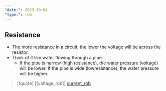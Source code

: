 ```yaml
---
"date:": 2023-10-04
"type:": rob
---
```

## Resistance 

- The more resistance in a circuit, the lower the voltage will be across the resistor.
- Think of it like water
	flowing through a pipe. 
	- If the pipe is narrow (high resistance), the water pressure (voltage) will be lower. If the pipe is wide (lowresistance), the water pressure will be higher.

>[!quote] [[voltage_rob]] [current_rob](/current_rob.md)